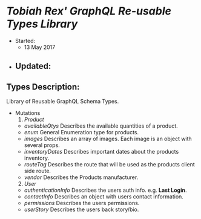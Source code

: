 # _Tobiah Rex' GraphQL Re-usable Types Library_
  * Started:
    - 13 May 2017
  * Updated:
    -

## Types Description:
Library of Reusable GraphQL Schema Types.
  * Mutations
    1. _Product_    
      - _availableQtys_ Describes the available quantities of a product.
      - _enum_ General Enumeration type for products.
      - _images_ Describes an array of images.  Each image is an object with several props.
      - _inventoryDates_ Describes important dates about the products inventory.
      - _routeTag_ Describes the route that will be used as the products client side route.
      - _vendor_ Describes the Products manufacturer.
    2. _User_
      - _authenticationInfo_ Describes the users auth info. e.g. **Last Login**.
      - _contactInfo_ Describes an object with users contact information.
      - _permissions_ Describes the users permissions.
      - _userStory_ Describes the users back story/bio.


<!-- ## Utilities Description:
Utility files with setup, configuration, and special use case templates.
  * package.lint.json
    - Contains script syntax for running eslint-watch scripts for CLI linting messages.
    - _CountryConstants.js_ is an array of all the countries in the world to be used with a drop down menu of some sort.
    - _StatesConstants.js_ is an array of all the US states to be used with a drop down menu of some sort.

## Extra:
Library of Reducers commonly re-used.
  * API reducer using [_Redux Sauce_](https://github.com/skellock/reduxsauce).
  * AUTH reducer - see README in Reducers/ for more info.

  <img src="http://i.imgur.com/HWXeDSS.png" />

## Features:
Airbnb Style Guide implemented.

## Helper Libraries:
* [Material UI](http://www.material-ui.com/#/components/raised-button)
* [Reselectors](https://github.com/reactjs/reselect#installation)

## Influences:
from: [Medium - Reselectors](https://medium.com/@esamatti/react-js-pure-render-performance-anti-pattern-fb88c101332f#.z954pl30z) -->
<!-- ## Updates: -->
